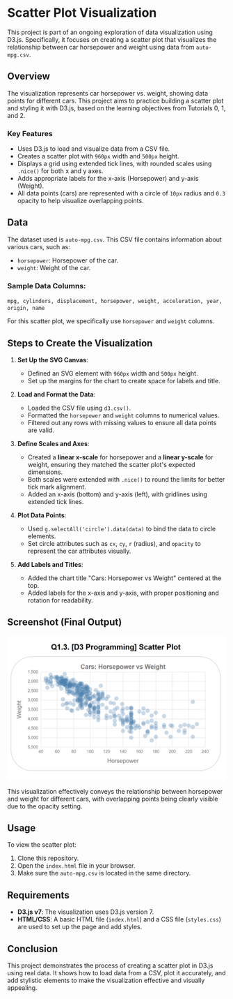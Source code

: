 # Scatter Plot Visualization

This project is part of an ongoing exploration of data visualization using D3.js. Specifically, it focuses on creating a scatter plot that visualizes the relationship between car horsepower and weight using data from `auto-mpg.csv`.

## Overview
The visualization represents car horsepower vs. weight, showing data points for different cars. This project aims to practice building a scatter plot and styling it with D3.js, based on the learning objectives from Tutorials 0, 1, and 2.

### Key Features
- Uses D3.js to load and visualize data from a CSV file.
- Creates a scatter plot with `960px` width and `500px` height.
- Displays a grid using extended tick lines, with rounded scales using `.nice()` for both x and y axes.
- Adds appropriate labels for the x-axis (Horsepower) and y-axis (Weight).
- All data points (cars) are represented with a circle of `10px` radius and `0.3` opacity to help visualize overlapping points.

## Data
The dataset used is `auto-mpg.csv`. This CSV file contains information about various cars, such as:
- `horsepower`: Horsepower of the car.
- `weight`: Weight of the car.

### Sample Data Columns:
```
mpg, cylinders, displacement, horsepower, weight, acceleration, year, origin, name
```
For this scatter plot, we specifically use `horsepower` and `weight` columns.

## Steps to Create the Visualization
1. **Set Up the SVG Canvas**:
   - Defined an SVG element with `960px` width and `500px` height.
   - Set up the margins for the chart to create space for labels and title.

2. **Load and Format the Data**:
   - Loaded the CSV file using `d3.csv()`.
   - Formatted the `horsepower` and `weight` columns to numerical values.
   - Filtered out any rows with missing values to ensure all data points are valid.

3. **Define Scales and Axes**:
   - Created a **linear x-scale** for horsepower and a **linear y-scale** for weight, ensuring they matched the scatter plot's expected dimensions.
   - Both scales were extended with `.nice()` to round the limits for better tick mark alignment.
   - Added an x-axis (bottom) and y-axis (left), with gridlines using extended tick lines.

4. **Plot Data Points**:
   - Used `g.selectAll('circle').data(data)` to bind the data to circle elements.
   - Set circle attributes such as `cx`, `cy`, `r` (radius), and `opacity` to represent the car attributes visually.

5. **Add Labels and Titles**:
   - Added the chart title "Cars: Horsepower vs Weight" centered at the top.
   - Added labels for the x-axis and y-axis, with proper positioning and rotation for readability.

## Screenshot (Final Output)

![Scatter Plot](Tested_Q1_3_Scatter_Plot-1.png)

This visualization effectively conveys the relationship between horsepower and weight for different cars, with overlapping points being clearly visible due to the opacity setting.

## Usage
To view the scatter plot:
1. Clone this repository.
2. Open the `index.html` file in your browser.
3. Make sure the `auto-mpg.csv` is located in the same directory.

## Requirements
- **D3.js v7**: The visualization uses D3.js version 7.
- **HTML/CSS**: A basic HTML file (`index.html`) and a CSS file (`styles.css`) are used to set up the page and add styles.

## Conclusion
This project demonstrates the process of creating a scatter plot in D3.js using real data. It shows how to load data from a CSV, plot it accurately, and add stylistic elements to make the visualization effective and visually appealing.
